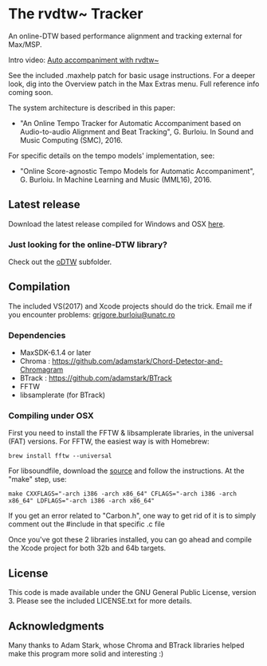 # The rvdtw~ Tracker
An online-DTW based performance alignment and tracking external for Max/MSP.

Intro video: [Auto accompaniment with rvdtw~](https://youtu.be/EIS1bAxAiNc)

See the included .maxhelp patch for basic usage instructions. 
For a deeper look, dig into the Overview patch in the Max Extras menu. Full reference info coming soon.

The system architecture is described in this paper:

* "An Online Tempo Tracker for Automatic Accompaniment based on Audio-to-audio Alignment and Beat Tracking", G. Burloiu. In Sound and Music Computing (SMC), 2016.

For specific details on the tempo models' implementation, see:

* "Online Score-agnostic Tempo Models for Automatic Accompaniment", G. Burloiu. In Machine Learning and Music (MML16), 2016.

## Latest release

Download the latest release compiled for Windows and OSX [here](https://github.com/RVirmoors/RVdtw-/releases).

### Just looking for the online-DTW library?

Check out the [oDTW](https://github.com/RVirmoors/RVdtw-/tree/master/oDTW) subfolder.

## Compilation

The included VS(2017) and Xcode projects should do the trick. Email me if you encounter problems: grigore.burloiu@unatc.ro

### Dependencies

* MaxSDK-6.1.4 or later
* Chroma : https://github.com/adamstark/Chord-Detector-and-Chromagram
* BTrack : https://github.com/adamstark/BTrack
* FFTW
* libsamplerate (for BTrack)

### Compiling under OSX

First you need to install the FFTW & libsamplerate libraries, in the universal (FAT) versions. For FFTW, the easiest way is with Homebrew:
```
brew install fftw --universal
```
For libsoundfile, download the [source](http://www.mega-nerd.com/SRC/download.html) and follow the instructions. At the "make" step, use:
```
make CXXFLAGS="-arch i386 -arch x86_64" CFLAGS="-arch i386 -arch x86_64" LDFLAGS="-arch i386 -arch x86_64"
```
If you get an error related to "Carbon.h", one way to get rid of it is to simply comment out the #include in that specific .c file

Once you've got these 2 libraries installed, you can go ahead and compile the Xcode project for both 32b and 64b targets.

## License

This code is made available under the GNU General Public License, version 3. Please see the included LICENSE.txt for more details.

## Acknowledgments

Many thanks to Adam Stark, whose Chroma and BTrack libraries helped make this program more solid and interesting :)
